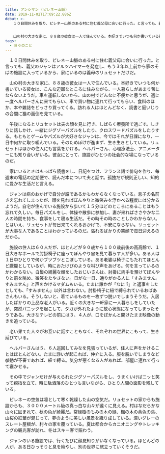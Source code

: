 ```yaml
---
title: アンシザン (ピレネー山脈)
date: 2019-11-02T17:09:22.886Z
debut: >-
  　１０日間休みを取り、ピレネー山脈のある村に住む義父母に会いに行った。と言っても、義父のジャンはアルツハイマーを発症し、もう３年以上前から家のそばの施設に入っているから、家にいるのは義母のリュセットだけだ。


  　山の村の大きな家に、８８歳の彼女は一人で住んでいる。本好きでいつも何か書いている彼女は、こんな辺鄙なところに住みながら、一人暮らしがあまり苦にならないようだ。車を運転しないから、山の村でどんなに不便かと思うが、週に一度ヘルパーさんに来てもらい、車で買い物に連れて行ってもらい、食料のほか、本や雑誌をどっさり買ってくる。訪れる人はほとんどなく、読書と庭いじりの合間に猫の面倒を見ている。
tags:
  - 日々のこと
---
```

　１０日間休みを取り、ピレネー山脈のある村に住む義父母に会いに行った。と言っても、義父のジャンはアルツハイマーを発症し、もう３年以上前から家のそばの施設に入っているから、家にいるのは義母のリュセットだけだ。

　山の村の大きな家に、８８歳の彼女は一人で住んでいる。本好きでいつも何か書いている彼女は、こんな辺鄙なところに住みながら、一人暮らしがあまり苦にならないようだ。車を運転しないから、山の村でどんなに不便かと思うが、週に一度ヘルパーさんに来てもらい、車で買い物に連れて行ってもらい、食料のほか、本や雑誌をどっさり買ってくる。訪れる人はほとんどなく、読書と庭いじりの合間に猫の面倒を見ている。

　午後になるとリュセットは夫の顔を見に行き、しばらく療養所で過ごす。しきりに話しかけ、一緒にジグゾーパズルをしたり、クロスワードパズルをしたりする。もともとゲームやパズルが大好きなジャンは、今ではそれが日課になり、一日中何かに取り組んでいる。そのためぼけが進まず、生き生きとしている。リュセットはほかの住人にも言葉をかける。ヘルパーさん、心理療法士、アニメーターにも知り合いがいる。彼女にとって、施設がひとつの社会的な場になっているのだ。

　家にいるときはもっぱら読書をし、日記をつけ、フランス語で俳句を作り、毎週末の電話の定期便で、読んだ本について夫と話す。孤独だが規則正しい、知的に豊かな生活だと言える。

　ジャンは病のおかげで自分が誰であるかもわからなくなっている。息子の名前さえ忘れてしまったが、顔を見ればぼんやりと微笑みを浮かべる程度には分かるようだ。自宅が住んでいる施設から歩いて１５分ほどのところにあることはもう忘れて久しい。毎日パズルをし、体操や散歩に参加し、妻が来ればささやかな二人の時間を持ち、食事をして寝る生活だ。その時その時のことしかわからない。とはいえ、リュセットが毎日来てくれるおかげで、不安にならない。リュセットが大事な人であることはわかっているのだ。溢れるばかりの笑顔で毎日迎えるのだから。

　施設の住人は６０人だが、ほとんどが９０歳から１００歳前後の高高齢で、１日大きなホールで肘掛椅子に座ってぼんやり宙を見て暮らす人が多い。ある人は１日中ひとりで何かブツブツとこぼしている。ある老婆は椅子にもたれてほとんど朦朧としているが、時におたけびのような叫び声をあげる。何を言っているのかわからない。白髪の綺麗な顔をしたおじいさんは、肘掛に両手を預けてぼんやりと前を眺め、微笑をたやさない。日がな一日、通りがかる人に「すみません。すみません」と声をかけるマダムもいる。たまに誰かが「なに ?」と返事をしたとしても、「すみません」以外は言わない。肘掛椅子に紐で縛られているおばあさんもいる。そうしないと、着ているものを一枚ずつ脱いでしまうそうだ。入居したばかりの上品な老人がいる。近くの大きな一軒家に一人暮らしをしていたが、突然パニックを起こして、タガが外れたように放心状態になってしまったそうである。大きなテレビの前には３、４人が、口をぽかんと開けたまま映像の動きを追っている。

　老い果てた人々がお互いに話すこともなく、それぞれの世界にこもって、生き延びている。

　ヘルパーさんは５、６人巡回してみなを見張っているが、住人に声をかけることはほとんどない。たまに諍いが起これば、仲介に入る。服を脱いでしまうなど挙動が不審であれば、紐で縛る。気分が悪くなる人があれば、部屋に連れて行って寝かせる。

　その中でジャンだけが与えられたジグソーパズルをし、うまくいけばニッと笑って親指を立て、時に駄洒落のひとつも言いながら、ひとり人間の面影を残している。

　ピレネーの空気は凛として寒く乾燥した山の空気だ。リュセットの家からも施設からも、３０００メートル級の真っ白な山々が遠くに見える。村はなだらかな山々に囲まれて、秋の色が綺麗だ。常緑樹のもみの木の緑、楓の木の黄色の葉、山桜の紅葉が混じって、夢のように美しい風景を織り成している。濃いグレーのスレート屋根が、村々の家を覆っている。夏は都会からカニオニングやトレッキングの観光客が訪れ、冬はスキー客で賑わう。

　ジャンのいる施設では、行くたびに顔見知りがいなくなっている。ほとんどの人が、ある日ひっそりと息を絶やし、別の世界に旅立っていくそうだ。

